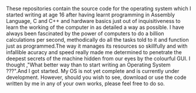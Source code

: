 These repositories contain the source code for the operating system which I started writing at age 16 after having learnt programming in Assembly Language, C and C++ and hardware basics just out of inquisitiveness to learn the working of the computer in as detailed a way as possible. I have always been fascinated by the power of computers to do a billion calculations per second, methodically do all the tasks told to it and function just as programmed.The way it manages its resources so skillfully and with infallible acuracy and speed really made me determined to penetrate the deepest secrets of the machine hidden from our eyes by the colourful GUI. I thought ,"What better way than to start writing an Operating System ???".And I got started. My OS is not yet complete and is currently under development. However, should you wish to see, download or use the code written by me in any of your own works, please feel free to do so.
